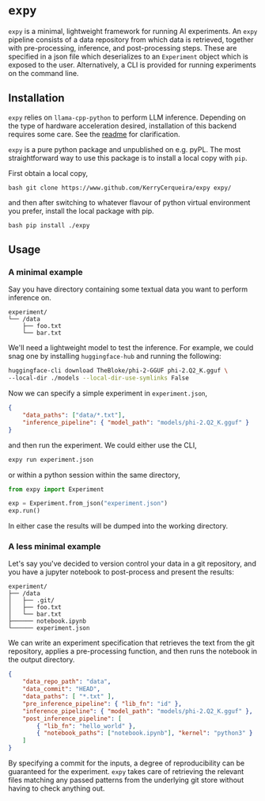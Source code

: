 # `expy`

`expy` is a minimal, lightweight framework for running AI experiments. An
`expy` pipeline consists of a data repository from which data is retrieved,
together with pre-processing, inference, and post-processing steps. These are
specified in a json file which deserializes to an `Experiment` object which is
exposed to the user. Alternatively, a CLI is provided for running experiments
on the command line.

## Installation

`expy` relies on `llama-cpp-python` to perform LLM inference. Depending on the
type of hardware acceleration desired, installation of this backend requires
some care. See the [readme](https://github.com/abetlen/llama-cpp-python) for
clarification.

`expy` is a pure python package and unpublished on e.g. pyPL. The most
straightforward way to use this package is to install a local copy with `pip`.

First obtain a local copy,

```bash git clone https://www.github.com/KerryCerqueira/expy expy/ ```

and then after switching to whatever flavour of python virtual environment you
prefer, install the local package with pip.

```bash pip install ./expy ```

## Usage

### A minimal example

Say you have directory containing some textual data you want to perform
inference on.

```text
experiment/
└── /data
    ├── foo.txt
    └── bar.txt
```

We'll need a lightweight model to test the inference. For example, we could
snag one by installing `huggingface-hub` and running the following:

```bash
huggingface-cli download TheBloke/phi-2-GGUF phi-2.Q2_K.gguf \
--local-dir ./models --local-dir-use-symlinks False
```

Now we can specify a simple experiment in `experiment.json`,

```json
{
	"data_paths": ["data/*.txt"],
	"inference_pipeline": { "model_path": "models/phi-2.Q2_K.gguf" }
}
```

and then run the experiment. We could either use the CLI,

```bash
expy run experiment.json
```

or within a python session within the same directory,

```python
from expy import Experiment

exp = Experiment.from_json("experiment.json")
exp.run()
```

In either case the results will be dumped into the working directory.

### A less minimal example

Let's say you've decided to version control your data in a git repository, and
you have a jupyter notebook to post-process and present the results:

```text
experiment/
├── /data
│   ├── .git/
│   ├── foo.txt
│   └── bar.txt
├────── notebook.ipynb
└────── experiment.json
```

We can write an experiment specification that retrieves the text from the git
repository, applies a pre-processing function, and then runs the notebook in
the output directory.

```json
{
    "data_repo_path": "data",
    "data_commit": "HEAD",
    "data_paths": [ "*.txt" ],
    "pre_inference_pipeline": { "lib_fn": "id" },
    "inference_pipeline": { "model_path": "models/phi-2.Q2_K.gguf" },
    "post_inference_pipeline": [
        { "lib_fn": "hello_world" },
        { "notebook_paths": ["notebook.ipynb"], "kernel": "python3" }
    ]
}
```

By specifying a commit for the inputs, a degree of reproducibility can be
guaranteed for the experiment. `expy` takes care of retrieving the relevant
files matching any passed patterns from the underlying git store without having
to check anything out.
